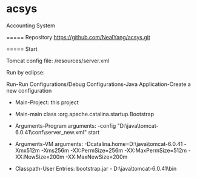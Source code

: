 acsys
=====

Accounting System

=====
Repository https://github.com/NealYang/acsys.git

=====
Start

Tomcat config file: /resources/server.xml

Run by eclipse:

Run-Run Configurations/Debug Configurations-Java Application-Create a new configuration

 - Main-Project: this project
 - Main-main class :org.apache.catalina.startup.Bootstrap

 - Arguments-Program arguments: -config "D:\java\tomcat-6.0.41\conf\server_new.xml" start
 - Arguments-VM arguments: -Dcatalina.home=D:\java\tomcat-6.0.41 -Xmx512m -Xms256m -XX:PermSize=256m -XX:MaxPermSize=512m -XX:NewSize=200m -XX:MaxNewSize=200m

 - Classpath-User Entries: bootstrap.jar - D:\java\tomcat-6.0.41\bin